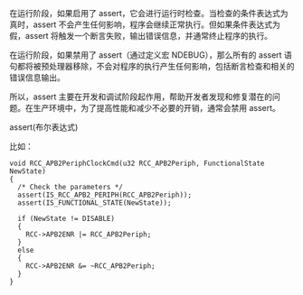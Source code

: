 在运行阶段，如果启用了 assert，它会进行运行时检查。当检查的条件表达式为真时，assert 不会产生任何影响，程序会继续正常执行。但如果条件表达式为假，assert 将触发一个断言失败，输出错误信息，并通常终止程序的执行。

在运行阶段，如果禁用了 assert（通过定义宏 NDEBUG），那么所有的 assert 语句都将被预处理器移除，不会对程序的执行产生任何影响，包括断言检查和相关的错误信息输出。

所以，assert 主要在开发和调试阶段起作用，帮助开发者发现和修复潜在的问题。在生产环境中，为了提高性能和减少不必要的开销，通常会禁用 assert。

assert(布尔表达式)

比如：

```
void RCC_APB2PeriphClockCmd(u32 RCC_APB2Periph, FunctionalState NewState)
{
  /* Check the parameters */
  assert(IS_RCC_APB2_PERIPH(RCC_APB2Periph));
  assert(IS_FUNCTIONAL_STATE(NewState));

  if (NewState != DISABLE)
  {
    RCC->APB2ENR |= RCC_APB2Periph;
  }
  else
  {
    RCC->APB2ENR &= ~RCC_APB2Periph;
  }
}
```
